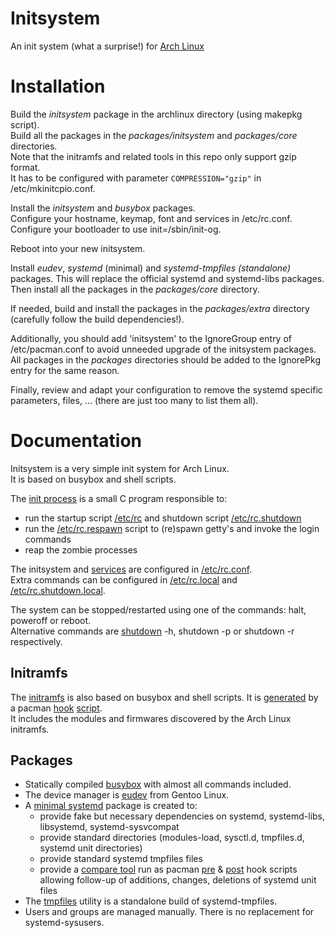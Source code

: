 
# Initsystem

An init system (what a surprise!) for [Arch Linux](https://www.archlinux.org)

# Installation

Build the _initsystem_ package in the archlinux directory (using makepkg script).  
Build all the packages in the _packages/initsystem_ and _packages/core_ directories.  
Note that the initramfs and related tools in this repo only support gzip format.  
It has to be configured with parameter `COMPRESSION="gzip"` in /etc/mkinitcpio.conf.

Install the _initsystem_ and _busybox_ packages.  
Configure your hostname, keymap, font and services in /etc/rc.conf.  
Configure your bootloader to use init=/sbin/init-og.

Reboot into your new initsystem.

Install _eudev_, _systemd_ (minimal) and _systemd-tmpfiles (standalone)_ packages. This will replace the official systemd and systemd-libs packages.
Then install all the packages in the _packages/core_ directory.

If needed, build and install the packages in the _packages/extra_ directory (carefully follow the build dependencies!).

Additionally, you should add 'initsystem' to the IgnoreGroup entry of /etc/pacman.conf to avoid unneeded upgrade of the initsystem packages.
All packages in the _packages_ directories should be added to the IgnorePkg entry for the same reason.

Finally, review and adapt your configuration to remove the systemd specific parameters, files, ... (there are just too many to list them all).

# Documentation

Initsystem is a very simple init system for Arch Linux.  
It is based on busybox and shell scripts.

The [init process](https://github.com/valr/initsystem/blob/main/initsystem/src/init-og.c) is a small C program responsible to:

- run the startup script [/etc/rc](https://github.com/valr/initsystem/blob/main/initsystem/etc/rc) and shutdown script [/etc/rc.shutdown](https://github.com/valr/initsystem/blob/main/initsystem/etc/rc.shutdown)
- run the [/etc/rc.respawn](https://github.com/valr/initsystem/blob/main/initsystem/etc/rc.respawn) script to (re)spawn getty's and invoke the login commands
- reap the zombie processes

The initsystem and [services](https://github.com/valr/initsystem/blob/main/initsystem/etc/rc.d) are configured in [/etc/rc.conf](https://github.com/valr/initsystem/blob/main/initsystem/etc/rc.conf).  
Extra commands can be configured in [/etc/rc.local](https://github.com/valr/initsystem/blob/main/initsystem/etc/rc.local) and [/etc/rc.shutdown.local](https://github.com/valr/initsystem/blob/main/initsystem/etc/rc.shutdown.local).

The system can be stopped/restarted using one of the commands: halt, poweroff or reboot.  
Alternative commands are [shutdown](https://github.com/valr/initsystem/blob/main/initsystem/bin/shutdown) -h, shutdown -p or shutdown -r respectively.

## Initramfs

The [initramfs](https://github.com/valr/initsystem/blob/main/initsystem/libexec/initramfs) is also based on busybox and shell scripts.
It is [generated](https://github.com/valr/initsystem/blob/main/initsystem/bin/mkinitramfs) by a pacman [hook](https://github.com/valr/initsystem/blob/main/archlinux/initramfs.hook) [script](https://github.com/valr/initsystem/blob/main/archlinux/initramfs).  
It includes the modules and firmwares discovered by the Arch Linux initramfs.

## Packages

- Statically compiled [busybox](https://www.busybox.net/) with almost all commands included.
- The device manager is [eudev](https://wiki.gentoo.org/wiki/Project:Eudev) from Gentoo Linux.
- A [minimal systemd](https://github.com/valr/initsystem/blob/main/packages/initsystem/systemd/PKGBUILD) package is created to:
  - provide fake but necessary dependencies on systemd, systemd-libs, libsystemd, systemd-sysvcompat
  - provide standard directories (modules-load, sysctl.d, tmpfiles.d, systemd unit directories)
  - provide standard systemd tmpfiles files
  - provide a [compare tool](https://github.com/valr/initsystem/blob/main/packages/initsystem/systemd/systemd-compare) run as pacman [pre](https://github.com/valr/initsystem/blob/main/packages/initsystem/systemd/systemd-compare-pre.hook) & [post](https://github.com/valr/initsystem/blob/main/packages/initsystem/systemd/systemd-compare-post.hook) hook scripts allowing follow-up of additions, changes, deletions of systemd unit files
- The [tmpfiles](https://github.com/valr/initsystem/blob/main/packages/initsystem/systemd-tmpfiles/PKGBUILD#L395) utility is a standalone build of systemd-tmpfiles.
- Users and groups are managed manually. There is no replacement for systemd-sysusers.
